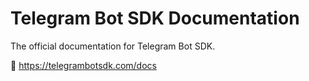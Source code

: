# Telegram Bot SDK Documentation

The official documentation for Telegram Bot SDK.

📖 https://telegrambotsdk.com/docs
